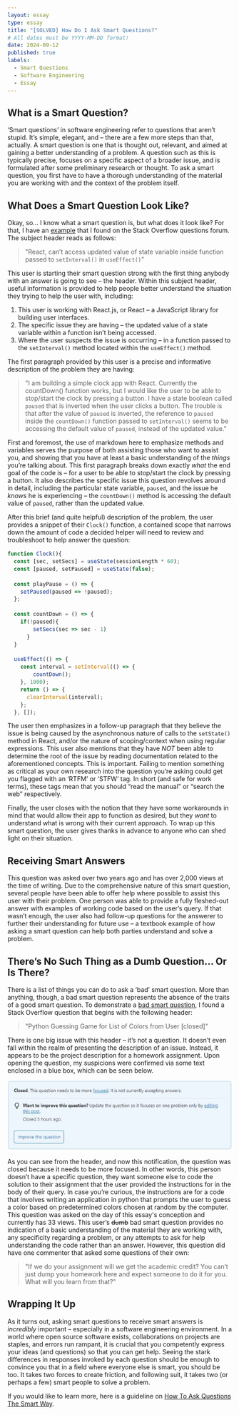 ```yaml
---
layout: essay
type: essay
title: "[SOLVED] How Do I Ask Smart Questions?"
# All dates must be YYYY-MM-DD format!
date: 2024-09-12
published: true
labels:
  - Smart Questions
  - Software Engineering
  - Essay
---
```


## What is a Smart Question?
‘Smart questions’ in software engineering refer to questions that aren’t stupid. It’s simple, elegant, and – there are a few more steps than that, actually. A smart question is one that is thought out, relevant, and aimed at gaining a better understanding of a problem. A question such as this is typically precise, focuses on a specific aspect of a broader issue, and is formulated after some preliminary research or thought. To ask a smart question, you first have to have a thorough understanding of the material you are working with and the context of the problem itself.

## What Does a Smart Question Look Like?
Okay, so… I know what a smart question is, but what does it look like? For that, I have an [example](https://stackoverflow.com/questions/72252967/react-cant-access-updated-value-of-state-variable-inside-function-passed-to-se) that I found on the Stack Overflow questions forum. The subject header reads as follows:

>    "React, can’t access updated value of state variable inside function passed to `setInterval()` in `useEffect()`"

This user is starting their smart question strong with the first thing anybody with an answer is going to see – the header. Within this subject header, useful information is provided to help people better understand the situation they trying to help the user with, including:
1. This user is working with React.js, or React – a JavaScript library for building user interfaces.
2. The specific issue they are having – the updated value of a state variable within a function isn’t being accessed.
3. Where the user suspects the issue is occurring – in a function passed to the `setInterval()` method located within the `useEffect()` method.

The first paragraph provided by this user is a precise and informative description of the problem they are having:

>    "I am building a simple clock app with React. Currently the countDown() function works, but I would like the user to 
     be able to stop/start the clock by pressing a button. I have a state boolean called `paused` that is inverted when 
     the user clicks a button. The trouble is that after the value of `paused` is inverted, the reference to `paused` 
     inside the `countDown()` function passed to `setInterval()` seems to be accessing the default value of `paused`, 
     instead of the updated value."

First and foremost, the use of markdown here to emphasize methods and variables serves the purpose of both assisting those who want to assist you, and showing that you have at least a basic understanding of the *things* you’re talking about. This first paragraph breaks down exactly *what* the end goal of the code is – for a user to be able to stop/start the clock by pressing a button. It also describes the specific issue this question revolves around in detail, including the particular state variable, `paused`, and the issue he *knows* he is experiencing – the `countDown()` method is accessing the default value of `paused`, rather than the updated value.

After this brief (and quite helpful) description of the problem, the user provides a snippet of their `Clock()` function, a contained scope that narrows down the amount of code a decided helper will need to review and troubleshoot to help answer the question:
```js
function Clock(){
  const [sec, setSecs] = useState(sessionLength * 60);
  const [paused, setPaused] = useState(false);
 
  const playPause = () => {
    setPaused(paused => !paused);
  };
  
  const countDown = () => {
    if(!paused){
        setSecs(sec => sec - 1)
      }
  }
  
  useEffect(() => {
    const interval = setInterval(() => {
        countDown();
    }, 1000);
    return () => {
      clearInterval(interval);
    };
  }, []);
```
The user then emphasizes in a follow-up paragraph that they believe the issue is being caused by the asynchronous nature of calls to the `setState()` method in React, and/or the nature of scoping/context when using regular expressions. This user also mentions that they have *NOT* been able to determine the root of the issue by reading documentation related to the aforementioned concepts. This is important. Failing to mention something as critical as your own research into the question you’re asking could get you flagged with an ‘RTFM’ or ‘STFW’ tag. In short (and safe for work terms), these tags mean that you should “read the manual” or “search the web” respectively.

Finally, the user closes with the notion that they have some workarounds in mind that would allow their app to function as desired, but they *want* to understand what is wrong with their current approach. To wrap up this smart question, the user gives thanks in advance to anyone who can shed light on their situation.

## Receiving Smart Answers
This question was asked over two years ago and has over 2,000 views at the time of writing. Due to the comprehensive nature of this smart question, several people have been able to offer help where possible to assist this user with their problem. One person was able to provide a fully fleshed-out answer with examples of working code based on the user’s query. If that wasn’t enough, the user also had follow-up questions for the answerer to further their understanding for future use – a textbook example of how asking a smart question can help both parties understand and solve a problem.

## There’s No Such Thing as a Dumb Question… Or Is There?
There is a list of things you can do to ask a ‘bad’ smart question. More than anything, though, a bad smart question represents the absence of the traits of a good smart question. To demonstrate a [bad smart question](https://stackoverflow.com/questions/78980257/python-guessing-game-for-list-of-colors-from-user), I found a Stack Overflow question that begins with the following header:

>    "Python Guessing Game for List of Colors from User [closed]"

There is one big issue with this header – it’s not a question. It doesn’t even fall within the realm of presenting the description of an issue. Instead, it appears to be the project description for a homework assignment. Upon opening the question, my suspicions were confirmed via some text enclosed in a blue box, which can be seen below.

<img src="../img/closed-forum.JPG">

As you can see from the header, and now this notification, the question was closed because it needs to be more focused. In other words, this person doesn’t have a specific question, they want someone else to code the solution to their assignment that the user provided the instructions for in the body of their query. In case you’re curious, the instructions are for a code that involves writing an application in python that prompts the user to guess a color based on predetermined colors chosen at random by the computer.
This question was asked on the day of this essay's conception and currently has 33 views. This user’s ~~dumb~~ bad smart question provides no indication of a basic understanding of the material they are working with, any specificity regarding a problem, or any attempts to ask for help understanding the code rather than an answer. 
However, this question did have one commenter that asked some questions of their own:

>    "If we do your assignment will we get the academic credit? You can’t just dump your homework here and expect someone 
to do it for you. What will you learn from that?"

## Wrapping It Up
As it turns out, asking smart questions to receive smart answers is *incredibly* important – especially in a software engineering environment. In a world where open source software exists, collaborations on projects are staples, and errors run rampant, it is crucial that you competently express your ideas (and questions) so that you can get help. Seeing the stark differences in responses invoked by each question should be enough to convince you that in a field where everyone else is smart, you should be too. It takes two forces to create friction, and following suit, it takes two (or perhaps a few) smart people to solve a problem.

If you would like to learn more, here is a guideline on [How To Ask Questions The Smart Way](http://www.catb.org/esr/faqs/smart-questions.html).
